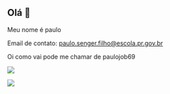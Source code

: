 ## Olá 👋


Meu nome é  paulo 

Email de contato: paulo.senger.filho@escola.pr.gov.br

Oi como vai pode me chamar de paulojob69 


![](https://p15-kimg.kwai.net/kimg/EKzM1y8qmgEKAnMzEg1waG90by1vdmVyc2VhGoQBdXBpYy8yMDIyLzA2LzAxLzA2L0JNakF5TWpBMk1ERXdOakl3TkRaZk1UVXdNREF4TVRVM05qZzNNVE16WHpFMU1EQTJNRGczTkRBNE56ZzVNRjh5WHpNPV9vZmZuX0I3M2I5ZTQ1NmFjN2U2ZTBkMzJjZDZkYWZjOGYwYTQ1Yy53ZWJw.webp)



![](https://veja.abril.com.br/wp-content/uploads/2016/05/giphy-3-original.gif?w=500&h=300&crop=1)
